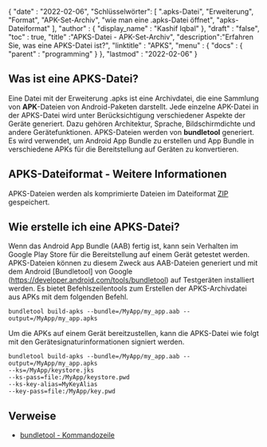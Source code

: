 
{
  "date" : "2022-02-06",
"Schlüsselwörter": [ ".apks-Datei", "Erweiterung", "Format", "APK-Set-Archiv", "wie man eine .apks-Datei öffnet", "apks-Dateiformat" ],
  "author" : {
    "display_name" : "Kashif Iqbal"
},
  "draft" : "false",
  "toc" : true,
  "title" :"APKS-Datei - APK-Set-Archiv",
  "description":"Erfahren Sie, was eine APKS-Datei ist?",
  "linktitle" : "APKS",
  "menu" : {
    "docs" : {
      "parent" : "programming"
}
},
  "lastmod" : "2022-02-06"
}

## Was ist eine APKS-Datei?

Eine Datei mit der Erweiterung .apks ist eine Archivdatei, die eine Sammlung von **APK**-Dateien von Android-Paketen darstellt. Jede einzelne APK-Datei in der APKS-Datei wird unter Berücksichtigung verschiedener Aspekte der Geräte generiert. Dazu gehören Architektur, Sprache, Bildschirmdichte und andere Gerätefunktionen. APKS-Dateien werden von **bundletool** generiert. Es wird verwendet, um Android App Bundle zu erstellen und App Bundle in verschiedene APKs für die Bereitstellung auf Geräten zu konvertieren.

## APKS-Dateiformat - Weitere Informationen

APKS-Dateien werden als komprimierte Dateien im Dateiformat [ZIP](/de/compression/zip/) gespeichert.

## Wie erstelle ich eine APKS-Datei?

Wenn das Android App Bundle (AAB) fertig ist, kann sein Verhalten im Google Play Store für die Bereitstellung auf einem Gerät getestet werden. APKS-Dateien können zu diesem Zweck aus AAB-Dateien generiert und mit dem Android [Bundletool] von Google (https://developer.android.com/tools/bundletool) auf Testgeräten installiert werden. Es bietet Befehlszeilentools zum Erstellen der APKS-Archivdatei aus APKs mit dem folgenden Befehl.

```
bundletool build-apks --bundle=/MyApp/my_app.aab --output=/MyApp/my_app.apks
```

Um die APKs auf einem Gerät bereitzustellen, kann die APKS-Datei wie folgt mit den Gerätesignaturinformationen signiert werden.

```
bundletool build-apks --bundle=/MyApp/my_app.aab --output=/MyApp/my_app.apks
--ks=/MyApp/keystore.jks
--ks-pass=file:/MyApp/keystore.pwd
--ks-key-alias=MyKeyAlias
--key-pass=file:/MyApp/key.pwd
```

## Verweise

* [bundletool - Kommandozeile](https://developer.android.com/tools/bundletool)

